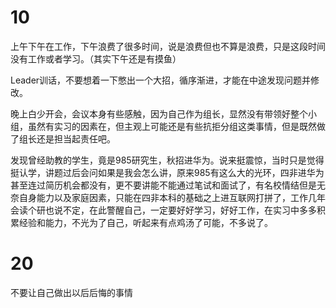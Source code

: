 # 10

上午下午在工作，下午浪费了很多时间，说是浪费但也不算是浪费，只是这段时间没有工作或者学习。（其实下午还是有摸鱼）

Leader训话，不要想着一下憋出一个大招，循序渐进，才能在中途发现问题并修改。

晚上白少开会，会议本身有些感触，因为自己作为组长，显然没有带领好整个小组，虽然有实习的因素在，但主观上可能还是有些抗拒分组这类事情，但是既然做了组长还是担当起责任吧。

发现曾经助教的学生，竟是985研究生，秋招进华为。说来挺震惊，当时只是觉得挺认学，讲题过后会问如果是我会怎么讲，原来985有这么大的光环，四非进华为甚至连过简历机会都没有，更不要讲能不能通过笔试和面试了，有名校情结但是无奈自身能力以及家庭因素，只能在四非本科的基础之上进互联网打拼了，工作几年会读个研也说不定，在此警醒自己，一定要好好学习，好好工作，在实习中多多积累经验和能力，不光为了自己，听起来有点鸡汤了可能，不多说了。

# 20

不要让自己做出以后后悔的事情